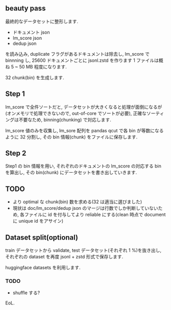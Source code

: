 ## beauty pass

最終的なデータセットに整形します.

- ドキュメント json
- lm_score json
- dedup json

を読み込み, duplicate フラグがあるドキュメントは除去し, lm_score で binnning し, 
25600 ドキュメントごとに jsonl.zstd を作ります
1 ファイルは概ね 5 ~ 50 MB 程度になります.

32 chunk(bin) を生成します.

## Step 1

lm_score で全件ソートだと, データセットが大きくなると処理が面倒になるが(オンメモリで処理できないので, out-of-core でソートが必要), 正確なソーティングは不要なため, binning(chunking) で対応します.

lm_score 値のみを収集し, lm_sore 配列を pandas qcut で各 bin が等数になるように 32 分割し, その bin 情報(chunk) をファイルに保存します.

## Step 2

Step1 の bin 情報を用い, それぞれのドキュメントの lm_score の対応する bin を算出し, その bin(chunk) にデータセットを書き出していきます.

## TODO

- より optimal な chunk(bin) 数を求める(32 は適当に選びました)
- 現状は doc/lm_score/dedup json のマージは行数でしか判断していないため, 各ファイルに id を付与してより reliable にする(clean 時点で document に unique id をアサイン)

## Dataset split(optional)

train データセットから validate, test データセット(それぞれ 1 %)を抜き出し, それぞれの dataset を再度 jsonl + zstd 形式で保存します.

huggingface datasets を利用します.


### TODO

* shuffle する?

EoL.
